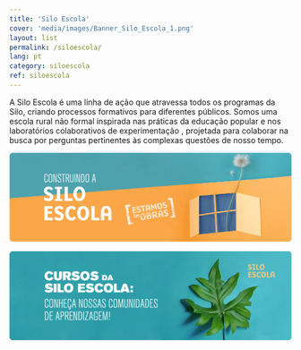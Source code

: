 ```yaml
---
title: 'Silo Escola'
cover: 'media/images/Banner_Silo_Escola_1.png'
layout: list
permalink: /siloescola/
lang: pt
category: siloescola
ref: siloescola
---
```


A Silo Escola é uma linha de ação que atravessa todos os programas da Silo, criando processos formativos para diferentes públicos. Somos uma escola rural não formal inspirada nas práticas da educação popular e nos laboratórios colaborativos de experimentação , projetada para colaborar na busca por perguntas pertinentes às complexas questões de nosso tempo.

[![](/media/images/Banner_Silo_Escola_1.png)](construindo_a_silo_escola_pt)

[![](/media/images/Banner_Silo_Escola_1B.png)](cursos)
